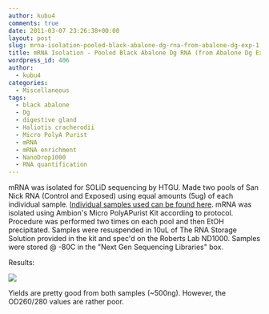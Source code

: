 ```yaml
---
author: kubu4
comments: true
date: 2011-03-07 23:26:38+00:00
layout: post
slug: mrna-isolation-pooled-black-abalone-dg-rna-from-abalone-dg-exp-1
title: mRNA Isolation - Pooled Black Abalone Dg RNA (from Abalone Dg Exp 1)
wordpress_id: 406
author:
  - kubu4
categories:
  - Miscellaneous
tags:
  - black abalone
  - Dg
  - digestive gland
  - Haliotis cracherodii
  - Micro PolyA Purist
  - mRNA
  - mRNA enrichment
  - NanoDrop1000
  - RNA quantification
---
```


mRNA was isolated for SOLiD sequencing by HTGU. Made two pools of San Nick RNA (Control and Exposed) using equal amounts (5ug) of each individual sample. [Individual samples used can be found here](httpss://spreadsheets0.google.com/ccc?hl=en&key=t4HghspMlGPpaauScCdruFg&hl=en#gid=0). mRNA was isolated using Ambion's Micro PolyAPurist Kit according to protocol. Procedure was performed two times on each pool and then EtOH precipitated. Samples were resuspended in 10uL of The RNA Storage Solution provided in the kit and spec'd on the Roberts Lab ND1000. Samples were stored @ -80C in the "Next Gen Sequencing Libraries" box.

Results:

![](https://eagle.fish.washington.edu/Arabidopsis/RNA%20Spec%20Readings/20110307%20mRNA.JPG)

Yields are pretty good from both samples (~500ng). However, the OD260/280 values are rather poor.

